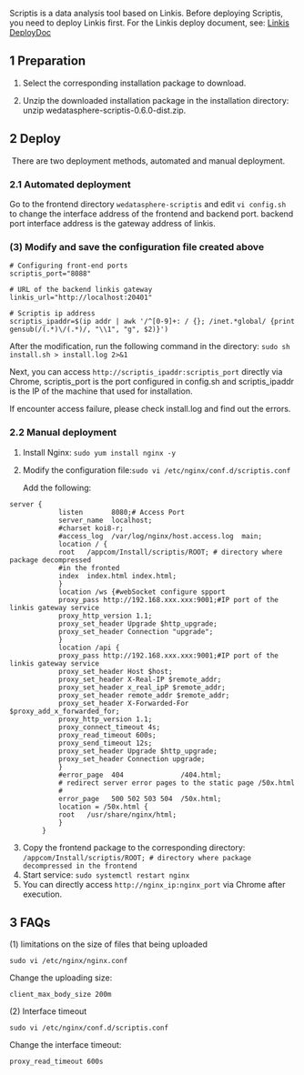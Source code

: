 Scriptis is a data analysis tool based on Linkis. Before deploying Scriptis, you need to deploy Linkis first. For the Linkis deploy document, see: [Linkis DeployDoc](https://github.com/WeBankFinTech/Linkis/blob/master/docs/en_US/ch1/deploy.md)

## 1 Preparation

1. Select the corresponding installation package to download.

2. Unzip the downloaded installation package in the installation directory: unzip wedatasphere-scriptis-0.6.0-dist.zip.

## 2 Deploy

​	There are two deployment methods, automated and manual deployment.

### 2.1 Automated deployment

Go to the frontend directory ```wedatasphere-scriptis``` and edit ```vi config.sh ``` to change the interface address of the frontend and backend port. backend port interface address is the gateway address of linkis.

### (3) Modify and save the configuration file created above

```
# Configuring front-end ports
scriptis_port="8088"

# URL of the backend linkis gateway
linkis_url="http://localhost:20401"

# Scriptis ip address
scriptis_ipaddr=$(ip addr | awk '/^[0-9]+: / {}; /inet.*global/ {print gensub(/(.*)\/(.*)/, "\\1", "g", $2)}')
```

After the modification, run the following command in the directory: ```sudo sh install.sh > install.log 2>&1```

Next, you can access ```http://scriptis_ipaddr:scriptis_port``` directly via Chrome, scriptis_port is the port configured in config.sh and scriptis_ipaddr is the IP of the machine that used for installation.

If encounter access failure,  please check install.log and find out the errors.

### 2.2 Manual deployment

1. Install Nginx: ```sudo yum install nginx -y```

2. Modify the configuration file:```sudo vi /etc/nginx/conf.d/scriptis.conf```

   Add the following:

```
server {
            listen       8080;# Access Port
            server_name  localhost;
            #charset koi8-r;
            #access_log  /var/log/nginx/host.access.log  main;
            location / {
            root   /appcom/Install/scriptis/ROOT; # directory where package decompressed
            #in the fronted
            index  index.html index.html;
            }
            location /ws {#webSocket configure spport
            proxy_pass http://192.168.xxx.xxx:9001;#IP port of the linkis gateway service
            proxy_http_version 1.1;
            proxy_set_header Upgrade $http_upgrade;
            proxy_set_header Connection "upgrade";
            }
            location /api {
            proxy_pass http://192.168.xxx.xxx:9001;#IP port of the linkis gateway service
            proxy_set_header Host $host;
            proxy_set_header X-Real-IP $remote_addr;
            proxy_set_header x_real_ipP $remote_addr;
            proxy_set_header remote_addr $remote_addr;
            proxy_set_header X-Forwarded-For $proxy_add_x_forwarded_for;
            proxy_http_version 1.1;
            proxy_connect_timeout 4s;
            proxy_read_timeout 600s;
            proxy_send_timeout 12s;
            proxy_set_header Upgrade $http_upgrade;
            proxy_set_header Connection upgrade;
            }
            #error_page  404              /404.html;
            # redirect server error pages to the static page /50x.html
            #
            error_page   500 502 503 504  /50x.html;
            location = /50x.html {
            root   /usr/share/nginx/html;
            }
        }
```

3. Copy the frontend package to the corresponding directory: ```/appcom/Install/scriptis/ROOT; # directory where package decompressed in the frontend```
4. Start service: ```sudo systemctl restart nginx```
5. You can directly access ```http://nginx_ip:nginx_port``` via Chrome after execution.

## 3 FAQs

(1) limitations on the size of files that being uploaded

```
sudo vi /etc/nginx/nginx.conf
```

Change the uploading size:

```
client_max_body_size 200m
```

(2) Interface timeout

```
sudo vi /etc/nginx/conf.d/scriptis.conf
```

Change the interface timeout:

```
proxy_read_timeout 600s
```

